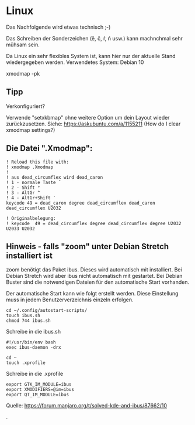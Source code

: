 # Linux

Das Nachfolgende wird etwas technisch ;-)

Das Schreiben der Sonderzeichen (ě, č, ŕ, ń usw.) kann machnchmal sehr mühsam sein.

Da Linux ein sehr flexibles System ist, kann hier nur der aktuelle Stand wiedergegeben werden.
Verwendetes System: Debian 10



xmodmap -pk

## Tipp
Verkonfiguriert?

Verwende "setxkbmap" ohne weitere Option um dein Layout wieder zurückzusetzen.
Siehe: https://askubuntu.com/a/1155211 (How do I clear xmodmap settings?)

## Die Datei ".Xmodmap":

```
! Reload this file with:
! xmodmap .Xmodmap
!
! aus dead_circumflex wird dead_caron
! 1 - normale Taste ˇ
! 2 - Shift °
! 3 - AltGr ^
! 4 - AltGr+Shift ′
keycode 49 = dead_caron degree dead_circumflex dead_caron dead_circumflex U2032

! Originalbelegung:
! keycode  49 = dead_circumflex degree dead_circumflex degree U2032 U2033 U2032
```


## Hinweis - falls "zoom" unter Debian Stretch installiert ist

zoom benötigt das Paket ibus. Dieses wird automatisch mit installiert.
Bei Debian Stretch wird aber ibus nicht automatisch mit gestartet.
Bei Debian Buster sind die notwendigen Dateien für den automatische Start vorhanden.

Der automatische Start kann wie folgt erstellt werden.
Diese Einstellung muss in jedem Benutzerverzeichnis einzeln erfolgen.

```
cd ~/.config/autostart-scripts/
touch ibus.sh
chmod 744 ibus.sh
```

Schreibe in die ibus.sh
```
#!/usr/bin/env bash
exec ibus-daemon -drx
```

```
cd ~
touch .xprofile
```

Schreibe in die .xprofile
```
export GTK_IM_MODULE=ibus
export XMODIFIERS=@im=ibus
export QT_IM_MODULE=ibus
```

Quelle: https://forum.manjaro.org/t/solved-kde-and-ibus/87662/10




.

